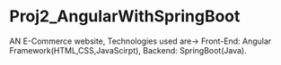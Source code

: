 # Proj2_AngularWithSpringBoot
AN E-Commerce website, Technologies used are-> Front-End: Angular Framework(HTML,CSS,JavaScirpt), Backend: SpringBoot(Java).

